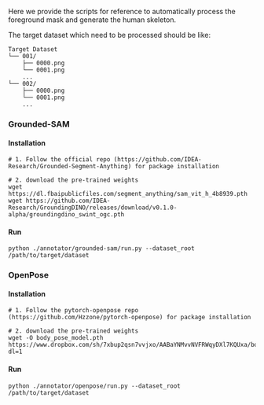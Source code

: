 Here we provide the scripts for reference to automatically process the foreground mask and generate the human skeleton.

The target dataset which need to be processed should be like:

```
Target Dataset
└── 001/
    ├── 0000.png
    └── 0001.png
    ...
└── 002/
    ├── 0000.png
    └── 0001.png 
    ...
```



### Grounded-SAM

#### Installation

```
# 1. Follow the official repo (https://github.com/IDEA-Research/Grounded-Segment-Anything) for package installation

# 2. download the pre-trained weights
wget https://dl.fbaipublicfiles.com/segment_anything/sam_vit_h_4b8939.pth
wget https://github.com/IDEA-Research/GroundingDINO/releases/download/v0.1.0-alpha/groundingdino_swint_ogc.pth
```

#### Run

```
python ./annotator/grounded-sam/run.py --dataset_root /path/to/target/dataset
```





### OpenPose

#### Installation

```
# 1. Follow the pytorch-openpose repo (https://github.com/Hzzone/pytorch-openpose) for package installation

# 2. download the pre-trained weights
wget -O body_pose_model.pth https://www.dropbox.com/sh/7xbup2qsn7vvjxo/AABaYNMvvNVFRWqyDXl7KQUxa/body_pose_model.pth?dl=1  
```

#### Run

```
python ./annotator/openpose/run.py --dataset_root /path/to/target/dataset
```

